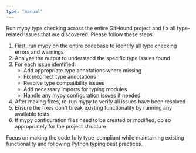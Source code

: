 ```yaml
---
type: "manual"
---
```


Run mypy type checking across the entire GitHound project and fix all type-related issues that are discovered. Please follow these steps:

1. First, run mypy on the entire codebase to identify all type checking errors and warnings
2. Analyze the output to understand the specific type issues found
3. For each issue identified:
   - Add appropriate type annotations where missing
   - Fix incorrect type annotations
   - Resolve type compatibility issues
   - Add necessary imports for typing modules
   - Handle any mypy configuration issues if needed
4. After making fixes, re-run mypy to verify all issues have been resolved
5. Ensure the fixes don't break existing functionality by running any available tests
6. If mypy configuration files need to be created or modified, do so appropriately for the project structure

Focus on making the code fully type-compliant while maintaining existing functionality and following Python typing best practices.